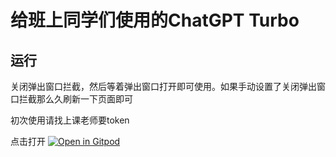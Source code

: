 # 给班上同学们使用的ChatGPT Turbo

## 运行

关闭弹出窗口拦截，然后等着弹出窗口打开即可使用。如果手动设置了关闭弹出窗口拦截那么久刷新一下页面即可

初次使用请找上课老师要token

点击打开
[![Open in Gitpod](https://gitpod.io/button/open-in-gitpod.svg)](https://gitpod.io/#https://github.com/Python-beginner-2023/BotMate)
